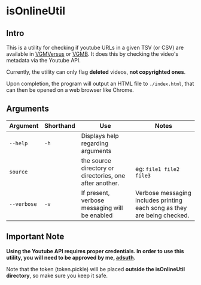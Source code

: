 # isOnlineUtil
## Intro
This is a utility for checking if youtube URLs in a given TSV (or CSV) are available in [VGMVersus](https://github.com/adsuth/VGMVersus) or [VGMB](https://github.com/adsuth/VGMB). It does this by checking the video's metadata via the Youtube API.

Currently, the utility can only flag **deleted** videos, **not copyrighted ones**.

Upon completion, the program will output an HTML file to `./index.html`, that can then be opened on a web browser like Chrome.

## Arguments
| Argument | Shorthand | Use | Notes |
| --- | --- | --- | --- |
| `--help` | `-h` | Displays help regarding arguments |  | 
| `source` |  | the source directory or directories, one after another. | eg: `file1 file2 file3` | 
| `--verbose` | `-v` | If present, verbose messaging will be enabled | Verbose messaging includes printing each song as they are being checked. | 

## Important Note
**Using the Youtube API requires proper credentials. In order to use this utility, you will need to be approved by me, [adsuth](https://github.com/adsuth).**

Note that the token (token.pickle) will be placed **outside the isOnlineUtil directory**, so make sure you keep it safe.